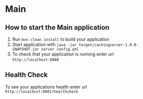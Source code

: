 # Main

How to start the Main application
---

1. Run `mvn clean install` to build your application
1. Start application with `java -jar target/cachingserver-1.0.0-SNAPSHOT.jar server config.yml`
1. To check that your application is running enter url `http://localhost:8080`

Health Check
---

To see your applications health enter url `http://localhost:8081/healthcheck`

